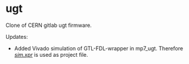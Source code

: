 # ugt
Clone of CERN gitlab ugt firmware.

Updates:
  * Added Vivado simulation of GTL-FDL-wrapper in mp7_ugt.
Therefore *[sim.xpr](mp7_ugt/firmware/sim_vivado/xpr/sim.xpr)* is used as project file.
